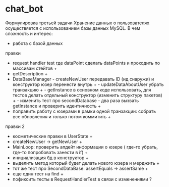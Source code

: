 # chat_bot
Формулировка третьей задачи
Хранение данных о пользователях осуществяется с использованием базы данных
MySQL.
В чем сложность и интерес:
- работа с базой данных


правки
- request handler test где dataPoint сделать dataPoints и проходить по массивам стейтов +
- getDescription +
- DataBaseManager 
        - createNewUser передавать ID (ид снаружи) и конструктор юзер перенести внутрь +
        - updateDataAboutUser убрать транзакцию +
        - getInstance в основном коде использовать, для тестов делать отдельный конструктор
        (изменить структуру пакетов) +
        - изменить тест про secondDatabase - два раза вызвать getInstance и проверить идентичность +
- поправить работу с юзерами в рамки одной транзакции: собрать все обновления и только потом коммитить +

правки 2
- косметические правки в UserState +
- createNewUser -> getNewUser +
- MainLoop: проверить апдейт информации о юзере ( где-то убрать, где-то попробовать занести в if) +
- инициализация бд в конструктор +
- выделить метод который будет делать нового юзера и мерджить +
- тот же тест про SecondDataBase: assertEquals -> assertSame +
- еще один тест на find +
- пофиксить тесты в RequestHandlerTest в связи с изменениями ?